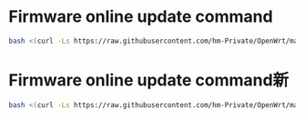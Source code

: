 # Firmware online update command

````bash 
bash <(curl -Ls https://raw.githubusercontent.com/hm-Private/OpenWrt/main/AutoUpdate.sh)
````

# Firmware online update command新

````bash 
bash <(curl -Ls https://raw.githubusercontent.com/hm-Private/OpenWrt/main/AutoUpdates.sh)
````
